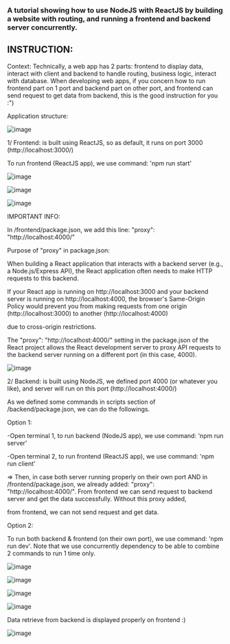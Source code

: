 ### A tutorial showing how to use NodeJS with ReactJS by building a website with routing, and running a frontend and backend server concurrently.

## INSTRUCTION:

Context: Technically, a web app has 2 parts: frontend to display data, interact with client and backend to handle routing, business logic, interact with database. When developing web apps, if you concern how to run frontend part on 1 port and backend part on other port, and frontend can send request to get data from backend, this is the good instruction for you :")

Application structure:

![image](https://github.com/user-attachments/assets/e72ebbea-b02e-452f-b55d-f7c31bb8d0d1)

1/ Frontend: is built using ReactJS, so as default, it runs on port 3000 (http://localhost:3000/)

To run frontend (ReactJS app), we use command: 'npm run start'

![image](https://github.com/user-attachments/assets/b0ed7999-5152-4166-8c71-f0c41f3c1a80)

![image](https://github.com/user-attachments/assets/f32ee190-cd1a-4db3-b8c3-b99de2a0e0dc)

![image](https://github.com/user-attachments/assets/055f4919-2e46-44b7-be7d-9501495a5259)

IMPORTANT INFO: 

In /frontend/package.json, we add this line: "proxy": "http://localhost:4000/"

Purpose of "proxy" in package.json:

When building a React application that interacts with a backend server (e.g., a Node.js/Express API), the React application often needs to make HTTP requests to this backend.

If your React app is running on http://localhost:3000 and your backend server is running on http://localhost:4000, the browser's Same-Origin Policy would prevent you from making requests from one origin (http://localhost:3000) to another (http://localhost:4000) 

due to cross-origin restrictions.

The "proxy": "http://localhost:4000/" setting in the package.json of the React project allows the React development server to proxy API requests to the backend server running on a different port (in this case, 4000).

![image](https://github.com/user-attachments/assets/30104dc0-fa87-4e40-959a-5dad58655709)

  
   
2/ Backend: is built using NodeJS, we defined port 4000 (or whatever you like), and server will run on this port (http://localhost:4000/)

As we defined some commands in scripts section of /backend/package.json, we can do the followings.

Option 1:

-Open terminal 1, to run backend (NodeJS app), we use command: 'npm run server'

-Open terminal 2, to run frontend (ReactJS app), we use command: 'npm run client'

=> Then, in case both server running properly on their own port AND in /frontend/package.json, we already added: "proxy": "http://localhost:4000/". From frontend we can send request to backend server and get the data successfully. Without this proxy added, 

from frontend, we can not send request and get data.

Option 2:

To run both backend & frontend (on their own port), we use command: 'npm run dev'. Note that we use concurrently dependency to be able to combine 2 commands to run 1 time only.

![image](https://github.com/user-attachments/assets/9ba347fb-eb1f-4933-83d5-10e95cffc28e)

![image](https://github.com/user-attachments/assets/29b207bc-dbe7-4676-9027-9b9db5b3d701)

![image](https://github.com/user-attachments/assets/f0f69010-10e7-4c4e-8cd2-d3c7697f8d1d)

![image](https://github.com/user-attachments/assets/c02b383a-5d05-42f6-ae4e-824efc03afcb)

Data retrieve from backend is displayed properly on frontend :)

![image](https://github.com/user-attachments/assets/4dd1f568-aa4d-41da-8123-c9362306364b)







